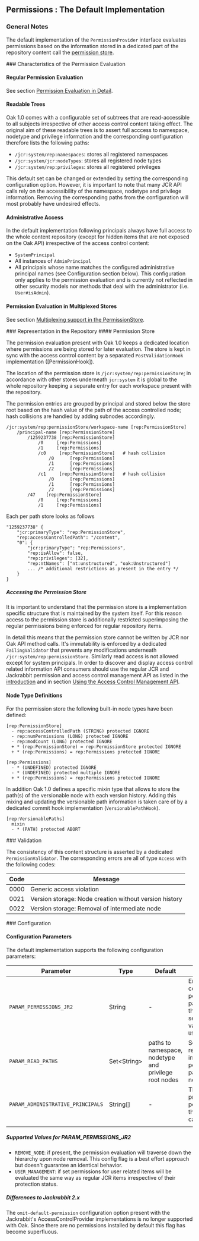 <!--
   Licensed to the Apache Software Foundation (ASF) under one or more
   contributor license agreements.  See the NOTICE file distributed with
   this work for additional information regarding copyright ownership.
   The ASF licenses this file to You under the Apache License, Version 2.0
   (the "License"); you may not use this file except in compliance with
   the License.  You may obtain a copy of the License at

       http://www.apache.org/licenses/LICENSE-2.0

   Unless required by applicable law or agreed to in writing, software
   distributed under the License is distributed on an "AS IS" BASIS,
   WITHOUT WARRANTIES OR CONDITIONS OF ANY KIND, either express or implied.
   See the License for the specific language governing permissions and
   limitations under the License.
-->

Permissions : The Default Implementation
--------------------------------------------------------------------------------

### General Notes

The default implementation of the `PermissionProvider` interface evaluates permissions
based on the information stored in a dedicated part of the repository content call
the [permission store](#permissionStore).

<a name="default_implementation"/>
### Characteristics of the Permission Evaluation

#### Regular Permission Evaluation

See section [Permission Evaluation in Detail](evaluation.html).

#### Readable Trees

Oak 1.0 comes with a configurable set of subtrees that are read-accessible to all
subjects irrespective of other access control content taking effect. The original
aim of these readable trees is to assert full acccess to namespace, nodetype and
privilege information and the corresponding configuration therefore lists the
following paths:

- `/jcr:system/rep:namespaces`: stores all registered namespaces
- `/jcr:system/jcr:nodeTypes`: stores all registered node types
- `/jcr:system/rep:privileges`: stores all registered privileges

This default set can be changed or extended by setting the corresponding configuration
option. However, it is important to note that many JCR API calls rely on the
accessibility of the namespace, nodetype and privilege information. Removing the
corresponding paths from the configuration will most probably have undesired effects.

#### Administrative Access

In the default implementation following principals always have full access to
the whole content repository (except for hidden items that are not exposed
on the Oak API) irrespective of the access control content:

- `SystemPrincipal`
- All instances of `AdminPrincipal`
- All principals whose name matches the configured administrative principal names
(see Configuration section below). This configuration only applies to the permission
evaluation and is currently not reflected in other security models nor methods
that deal with the administrator (i.e. `User#isAdmin`).

#### Permission Evaluation in Multiplexed Stores

See section [Multiplexing support in the PermissionStore](multiplexing.html).

<a name="representation"/>
### Representation in the Repository

<a name="permissionStore"/>
#### Permission Store

The permission evaluation present with Oak 1.0 keeps a dedicated location where
permissions are being stored for later evaluation. The store is kept in sync
with the access control content by a separated `PostValidationHook` implementation ([PermissionHook]).

The location of the permission store is `/jcr:system/rep:permissionStore`; in
accordance with other stores underneath `jcr:system` it is global to the whole
repository keeping a separate entry for each workspace present with the repository.

The permission entries are grouped by principal and stored below the store root
based on the hash value of the path of the access controlled node; hash collisions
are handled by adding subnodes accordingly.

    /jcr:system/rep:permissionStore/workspace-name [rep:PermissionStore]
        /principal-name [rep:PermissionStore]
            /1259237738 [rep:PermissionStore]
                /0     [rep:Permissions]
                /1     [rep:Permissions]
                /c0     [rep:PermissionStore]   # hash collision
                    /0      [rep:Permissions]
                    /1      [rep:Permissions]
                    /2      [rep:Permissions]
                /c1     [rep:PermissionStore]   # hash collision
                    /0      [rep:Permissions]
                    /1      [rep:Permissions]
                    /2      [rep:Permissions]
            /47    [rep:PermissionStore]
                /0     [rep:Permissions]
                /1     [rep:Permissions]

Each per path store looks as follows

    "1259237738" {
        "jcr:primaryType": "rep:PermissionStore",
        "rep:accessControlledPath": "/content",
        "0": {
            "jcr:primaryType": "rep:Permissions",
            "rep:isAllow": false,
            "rep:privileges": [32],
            "rep:ntNames": ["nt:unstructured", "oak:Unstructured"]
            ... /* additional restrictions as present in the entry */
        }
    }

##### Accessing the Permission Store

It is important to understand that the permission store is a implementation
specific structure that is maintained by the system itself. For this reason
access to the permission store is additionally restricted superimposing the
regular permissions being enforced for regular repository items.

In detail this means that the permission store cannot be written by JCR nor Oak
API method calls. It's immutability is enforced by a dedicated `FailingValidator`
that prevents any modifications underneath `/jcr:system/rep:permissionStore`.
Similarly read access is not allowed except for system principals. In order to
discover and display access control related information API consumers should
use the regular JCR and Jackrabbit permission and access control management API
as listed in the [introduction](../permission.html#jcr_api) and in section 
[Using the Access Control Management API](../accesscontrol/editing.html).

#### Node Type Definitions

For the permission store the following built-in node types have been defined:

    [rep:PermissionStore]
      - rep:accessControlledPath (STRING) protected IGNORE
      - rep:numPermissions (LONG) protected IGNORE
      - rep:modCount (LONG) protected IGNORE
      + * (rep:PermissionStore) = rep:PermissionStore protected IGNORE
      + * (rep:Permissions) = rep:Permissions protected IGNORE

    [rep:Permissions]
      - * (UNDEFINED) protected IGNORE
      - * (UNDEFINED) protected multiple IGNORE
      + * (rep:Permissions) = rep:Permissions protected IGNORE

In addition Oak 1.0 defines a specific mixin type that allows to store the path(s)
of the versionable node with each version history. Adding this mixing and updating
the versionable path information is taken care of by a dedicated commit hook
implementation (`VersionablePathHook`).

    [rep:VersionablePaths]
      mixin
      - * (PATH) protected ABORT

<a name="validation"/>
### Validation

The consistency of this content structure is asserted by a dedicated `PermissionValidator`.
The corresponding errors are all of type `Access` with the following codes:

| Code              | Message                                                  |
|-------------------|----------------------------------------------------------|
| 0000              | Generic access violation                                 |
| 0021              | Version storage: Node creation without version history   |
| 0022              | Version storage: Removal of intermediate node            |

<a name="configuration"/>
### Configuration

#### Configuration Parameters

The default implementation supports the following configuration parameters:

| Parameter                         | Type                | Default  | Description |
|-----------------------------------|---------------------|----------|-------------|
| `PARAM_PERMISSIONS_JR2`           | String              | \-       | Enables backwards compatible behavior for the permissions listed in the parameter value containing the permission names separated by ','. Supported values are: `USER_MANAGEMENT`,`REMOVE_NODE` |
| `PARAM_READ_PATHS`                | Set\<String\>       | paths to namespace, nodetype and privilege root nodes  | Set of paths that are always readable to all principals irrespective of other permissions defined at that path or inherited from other nodes. |
| `PARAM_ADMINISTRATIVE_PRINCIPALS` | String[]            | \-       | The names of the additional principals that have full permission and for which the permission evaluation can be skipped altogether. |
| | | | |

##### Supported Values for PARAM_PERMISSIONS_JR2

- `REMOVE_NODE`: if present, the permission evaluation will traverse down the hierarchy upon node removal. This config flag is a best effort approach but doesn't guarantee an identical behavior.
- `USER_MANAGEMENT`: if set permissions for user related items will be evaluated the same way as regular JCR items irrespective of their protection status.

##### Differences to Jackrabbit 2.x

The `omit-default-permission` configuration option present with the Jackrabbit's AccessControlProvider implementations is no longer supported with Oak.
Since there are no permissions installed by default this flag has become superfluous.
